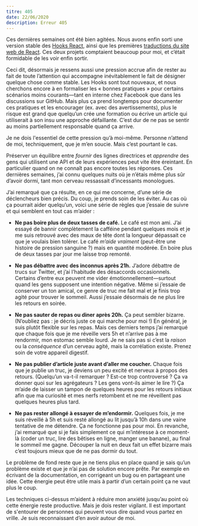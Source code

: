 ```yaml
---
titre: 405
date: 22/06/2020
description: Erreur 405
---
```


Ces dernières semaines ont été bien agitées.  Nous avons enfin sorti une version stable des [Hooks React](https://reactjs.org/blog/2019/02/06/react-v16.8.0.html), ainsi que les premières [traductions du site web de React](https://reactjs.org/blog/2019/02/23/is-react-translated-yet.html). Ces deux projets comptaient beaucoup pour moi, et c’était formidable de les voir enfin sortir.

Ceci dit, désormais je ressens aussi une pression accrue afin de rester au fait de toute l’attention qui accompagne inévitablement le fait de désigner quelque chose comme stable.  Les Hooks sont tout nouveaux, et nous cherchons encore à en formaliser les « bonnes pratiques » pour certains scénarios moins courants—tant en interne chez Facebook que dans les discussions sur GitHub.  Mais plus ça prend longtemps pour documenter ces pratiques et les encourager (ex. avec des avertissements), plus le risque est grand que quelqu’un crée une formation ou écrive un article qui utiliserait à son insu une approche défaillante.  C’est dur de ne pas se sentir au moins partiellement responsable quand ça arrive.

Je ne dois l'essentiel de cette pression qu’à moi-même.  Personne n’attend de moi, techniquement, que je m’en soucie.  Mais c’est pourtant le cas.

Préserver un équilibre entre *fournir* des lignes directrices et *apprendre* des gens qui utilisent une API et de leurs expériences peut vite être éreintant.  En particulier quand on ne connaît pas encore toutes les réponses.  Ces dernières semaines, j’ai connu quelques nuits où je n’étais même plus sûr d’avoir dormi, tant mon cerveau ressassait d’incessants monologues.

J’ai remarqué que ça résulte, en ce qui me concerne, d’une série de déclencheurs bien précis.  Du coup, je prends soin de les éviter.  Au cas où ça pourrait aider quelqu’un, voici une série de règles que j’essaie de suivre et qui semblent en tout cas m’aider :

* **Ne pas boire plus de deux tasses de café.** Le café est mon ami.  J’ai essayé de bannir complètement la cafféine pendant quelques mois et je me suis retrouvé avec des maux de tête dont la longueur dépassait ce que je voulais bien tolérer.  Le café *m’aide vraiment* (peut-être une histoire de pression sanguine ?) mais en quantité modérée.  En boire plus de deux tasses par jour me laisse trop remonté.

* **Ne pas débattre avec des inconnus après 21h.** J’adore débattre de trucs sur Twitter, et j’ai l’habitude des désaccords occasionnels.  Certains d’entre eux peuvent me vider émotionnellement—surtout quand les gens supposent une intention négative.  Même si j’essaie de conserver un ton amical, ce genre de truc me fait mal et je finis trop agité pour trouver le sommeil.  Aussi j’essaie désormais de ne plus lire les retours en soirée.

* **Ne pas sauter de repas ou diner après 20h.** Ça peut sembler bizarre. (N’oubliez pas : je décris juste ce qui marche pour moi !)  En général, je suis plutôt flexible sur les repas.  Mais ces derniers temps j’ai remarqué que chaque fois que je me réveille vers 5h et n’arrive pas à me rendormir, mon estomac semble lourd.  Je ne sais pas si c’est la *raison* ou la *conséquence* d’un cerveau agité, mais la corrélation existe.  Prenez soin de votre appareil digestif.

* **Ne pas publier d’article juste avant d’aller me coucher.** Chaque fois que je publie un truc, je deviens un peu excité et nerveux à propos des retours.  (Quelqu’un va-t-il remarquer ? Est-ce trop controversé ?  Ça va donner quoi sur les agrégateurs ? Les gens vont-ils aimer le lire ?)  Ça m’aide de laisser un tampon de quelques heures pour les retours initiaux afin que ma curiosité et mes nerfs retombent et ne me réveillent pas quelques heures plus tard.

* **Ne pas rester allongé à essayer de m’endormir.** Quelques fois, je me suis réveillé à 5h et suis resté allongé au lit jusqu’à 10h dans une vaine tentative de me détendre.  Ça ne fonctionne pas pour moi.  En revanche, j’ai remarqué que si je fais simplement ce qui m’intéresse à ce moment-là (coder un truc, lire des bêtises en ligne, manger une banane), au final le sommeil me gagne.  Découper la nuit en deux fait un effet bizarre mais c’est toujours mieux que de ne pas dormir du tout.

Le problème de fond reste que je ne tiens plus en place quand je sais qu’un problème existe et que je n’ai pas de solution encore prête.  Par exemple en écrivant de la documentation, en corrigeant un bug ou en partageant une idée.  Cette énergie peut être utile mais à partir d’un certain point ça ne vaut plus le coup.

Les techniques ci-dessus m’aident à réduire mon anxiété jusqu’au point où cette énergie reste productive.  Mais je dois rester vigilant.  Il est important de s'entourer de personnes qui peuvent vous dire quand vous partez en vrille.  Je suis reconnaissant d’en avoir autour de moi.
